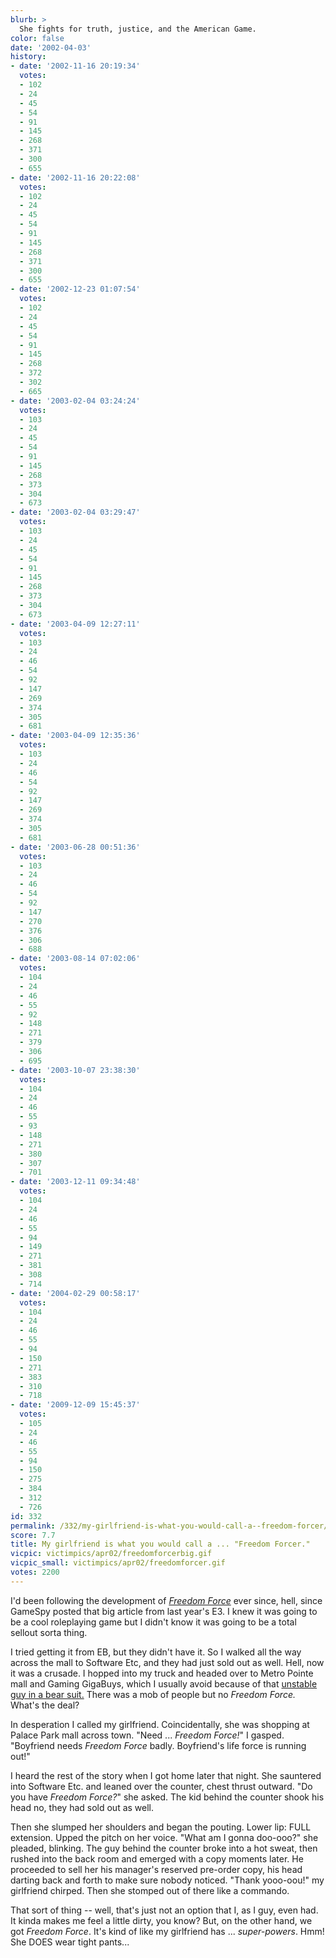 ```yaml
---
blurb: >
  She fights for truth, justice, and the American Game.
color: false
date: '2002-04-03'
history:
- date: '2002-11-16 20:19:34'
  votes:
  - 102
  - 24
  - 45
  - 54
  - 91
  - 145
  - 268
  - 371
  - 300
  - 655
- date: '2002-11-16 20:22:08'
  votes:
  - 102
  - 24
  - 45
  - 54
  - 91
  - 145
  - 268
  - 371
  - 300
  - 655
- date: '2002-12-23 01:07:54'
  votes:
  - 102
  - 24
  - 45
  - 54
  - 91
  - 145
  - 268
  - 372
  - 302
  - 665
- date: '2003-02-04 03:24:24'
  votes:
  - 103
  - 24
  - 45
  - 54
  - 91
  - 145
  - 268
  - 373
  - 304
  - 673
- date: '2003-02-04 03:29:47'
  votes:
  - 103
  - 24
  - 45
  - 54
  - 91
  - 145
  - 268
  - 373
  - 304
  - 673
- date: '2003-04-09 12:27:11'
  votes:
  - 103
  - 24
  - 46
  - 54
  - 92
  - 147
  - 269
  - 374
  - 305
  - 681
- date: '2003-04-09 12:35:36'
  votes:
  - 103
  - 24
  - 46
  - 54
  - 92
  - 147
  - 269
  - 374
  - 305
  - 681
- date: '2003-06-28 00:51:36'
  votes:
  - 103
  - 24
  - 46
  - 54
  - 92
  - 147
  - 270
  - 376
  - 306
  - 688
- date: '2003-08-14 07:02:06'
  votes:
  - 104
  - 24
  - 46
  - 55
  - 92
  - 148
  - 271
  - 379
  - 306
  - 695
- date: '2003-10-07 23:38:30'
  votes:
  - 104
  - 24
  - 46
  - 55
  - 93
  - 148
  - 271
  - 380
  - 307
  - 701
- date: '2003-12-11 09:34:48'
  votes:
  - 104
  - 24
  - 46
  - 55
  - 94
  - 149
  - 271
  - 381
  - 308
  - 714
- date: '2004-02-29 00:58:17'
  votes:
  - 104
  - 24
  - 46
  - 55
  - 94
  - 150
  - 271
  - 383
  - 310
  - 718
- date: '2009-12-09 15:45:37'
  votes:
  - 105
  - 24
  - 46
  - 55
  - 94
  - 150
  - 275
  - 384
  - 312
  - 726
id: 332
permalink: /332/my-girlfriend-is-what-you-would-call-a--freedom-forcer/
score: 7.7
title: My girlfriend is what you would call a ... "Freedom Forcer."
vicpic: victimpics/apr02/freedomforcerbig.gif
vicpic_small: victimpics/apr02/freedomforcer.gif
votes: 2200
---
```


I'd been following the development of *[Freedom
Force](http://web.archive.org/web/20020403000000/http://gamespy.com/reviews/march02/ff/)*
ever since, hell, since GameSpy posted that big article from last year's
E3. I knew it was going to be a cool roleplaying game but I didn't know
it was going to be a total sellout sorta thing.

I tried getting it from EB, but they didn't have it. So I walked all the
way across the mall to Software Etc, and they had just sold out as well.
Hell, now it was a crusade. I hopped into my truck and headed over to
Metro Pointe mall and Gaming GigaBuys, which I usually avoid because of
that [unstable guy in a bear suit.](%ARTICLE[106]%) There was a mob
of people but no *Freedom Force.* What's the deal?

In desperation I called my girlfriend. Coincidentally, she was shopping
at Palace Park mall across town. "Need ... *Freedom Force!*" I gasped.
"Boyfriend needs *Freedom Force* badly. Boyfriend's life force is
running out!"

I heard the rest of the story when I got home later that night. She
sauntered into Software Etc. and leaned over the counter, chest thrust
outward. "Do you have *Freedom Force?*" she asked. The kid behind the
counter shook his head no, they had sold out as well.

Then she slumped her shoulders and began the pouting. Lower lip: FULL
extension. Upped the pitch on her voice. "What am I gonna doo-ooo?" she
pleaded, blinking. The guy behind the counter broke into a hot sweat,
then rushed into the back room and emerged with a copy moments later. He
proceeded to sell her his manager's reserved pre-order copy, his head
darting back and forth to make sure nobody noticed. "Thank yooo-oou!" my
girlfriend chirped. Then she stomped out of there like a commando.

That sort of thing -- well, that's just not an option that I, as I guy,
even had. It kinda makes me feel a little dirty, you know? But, on the
other hand, we got *Freedom Force*. It's kind of like my girlfriend has
... *super-powers*. Hmm! She DOES wear tight pants...
